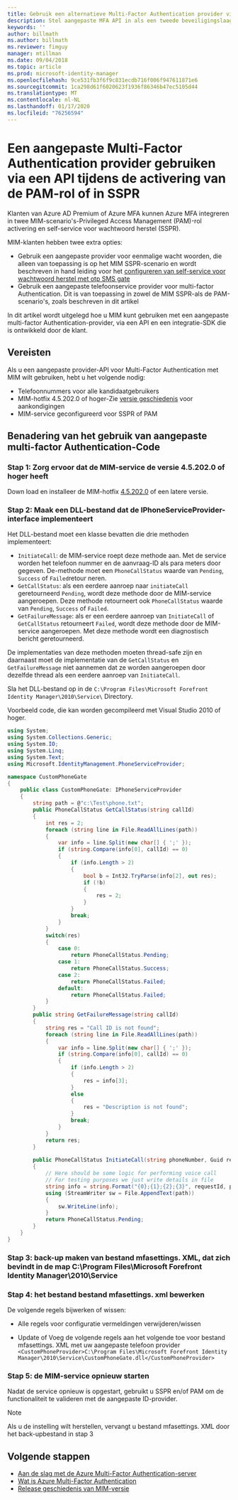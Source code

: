 ```yaml
---
title: Gebruik een alternatieve Multi-Factor Authentication provider via een API om PAM of het SSPR-scenario te activeren | Microsoft Docs
description: Stel aangepaste MFA API in als een tweede beveiligingslaag wanneer uw gebruikers rollen activeren in Privileged Access Management en self-service voor wachtwoord herstel gebruiken.
keywords: ''
author: billmath
ms.author: billmath
ms.reviewer: fimguy
manager: mtillman
ms.date: 09/04/2018
ms.topic: article
ms.prod: microsoft-identity-manager
ms.openlocfilehash: 9ce531fb3f6f9c831ecdb716f006f947611871e6
ms.sourcegitcommit: 1ca298d61f6020623f1936f86346b47ec5105d44
ms.translationtype: MT
ms.contentlocale: nl-NL
ms.lasthandoff: 01/17/2020
ms.locfileid: "76256594"
---
```

# <a name="use-a-custom-multi-factor-authentication-provider-via-an-api-during-pam-role-activation-or-in-sspr"></a>Een aangepaste Multi-Factor Authentication provider gebruiken via een API tijdens de activering van de PAM-rol of in SSPR

Klanten van Azure AD Premium of Azure MFA kunnen Azure MFA integreren in twee MIM-scenario's-Privileged Access Management (PAM)-rol activering en self-service voor wachtwoord herstel (SSPR).

MIM-klanten hebben twee extra opties:

 - Gebruik een aangepaste provider voor eenmalige wacht woorden, die alleen van toepassing is op het MIM SSPR-scenario en wordt beschreven in hand leiding voor het [configureren van self-service voor wachtwoord herstel met otp SMS gate](https://docs.microsoft.com/previous-versions/mim/hh824692(v=ws.10))
 - Gebruik een aangepaste telefoonservice provider voor multi-factor Authentication. Dit is van toepassing in zowel de MIM SSPR-als de PAM-scenario's, zoals beschreven in dit artikel

In dit artikel wordt uitgelegd hoe u MIM kunt gebruiken met een aangepaste multi-factor Authentication-provider, via een API en een integratie-SDK die is ontwikkeld door de klant.  

## <a name="prerequisites"></a>Vereisten

Als u een aangepaste provider-API voor Multi-Factor Authentication met MIM wilt gebruiken, hebt u het volgende nodig:

- Telefoonnummers voor alle kandidaatgebruikers
- MIM-hotfix 4.5.202.0 of hoger-Zie [versie geschiedenis](reference/version-history.md) voor aankondigingen
- MIM-service geconfigureerd voor SSPR of PAM

## <a name="approach-using-custom-multi-factor-authentication-code"></a>Benadering van het gebruik van aangepaste multi-factor Authentication-Code

### <a name="step-1-ensure-mim-service-is-at-version-452020-or-later"></a>Stap 1: Zorg ervoor dat de MIM-service de versie 4.5.202.0 of hoger heeft

Down load en installeer de MIM-hotfix [4.5.202.0](https://www.microsoft.com/download/details.aspx?id=57278) of een latere versie.

### <a name="step-2-create-a-dll-which-implements-the-iphoneserviceprovider-interface"></a>Stap 2: Maak een DLL-bestand dat de IPhoneServiceProvider-interface implementeert

Het DLL-bestand moet een klasse bevatten die drie methoden implementeert:

- `InitiateCall`: de MIM-service roept deze methode aan. Met de service worden het telefoon nummer en de aanvraag-ID als para meters door gegeven.  De-methode moet een `PhoneCallStatus` waarde van `Pending`, `Success` of `Failed`retour neren.
- `GetCallStatus`: als een eerdere aanroep naar `initiateCall` geretourneerd `Pending`, wordt deze methode door de MIM-service aangeroepen. Deze methode retourneert ook `PhoneCallStatus` waarde van `Pending`, `Success` of `Failed`.
- `GetFailureMessage`: als er een eerdere aanroep van `InitiateCall` of `GetCallStatus` retourneert `Failed`, wordt deze methode door de MIM-service aangeroepen. Met deze methode wordt een diagnostisch bericht geretourneerd.

De implementaties van deze methoden moeten thread-safe zijn en daarnaast moet de implementatie van de `GetCallStatus` en `GetFailureMessage` niet aannemen dat ze worden aangeroepen door dezelfde thread als een eerdere aanroep van `InitiateCall`.

Sla het DLL-bestand op in de `C:\Program Files\Microsoft Forefront Identity Manager\2010\Service\` Directory.

Voorbeeld code, die kan worden gecompileerd met Visual Studio 2010 of hoger.

```csharp
using System;
using System.Collections.Generic;
using System.IO;
using System.Linq;
using System.Text;
using Microsoft.IdentityManagement.PhoneServiceProvider;

namespace CustomPhoneGate
{
    public class CustomPhoneGate: IPhoneServiceProvider
    {
        string path = @"c:\Test\phone.txt";
        public PhoneCallStatus GetCallStatus(string callId)
        {
            int res = 2;
            foreach (string line in File.ReadAllLines(path))
            {
                var info = line.Split(new char[] { ';' });
                if (string.Compare(info[0], callId) == 0)
                {
                    if (info.Length > 2)
                    {
                        bool b = Int32.TryParse(info[2], out res);
                        if (!b)
                        {
                            res = 2;
                        }
                    }
                    break;
                }
            }
            switch(res)
            {
                case 0:
                    return PhoneCallStatus.Pending;
                case 1:
                    return PhoneCallStatus.Success;
                case 2:
                    return PhoneCallStatus.Failed;
                default:
                    return PhoneCallStatus.Failed;
            }       
        }
        public string GetFailureMessage(string callId)
        {
            string res = "Call ID is not found";
            foreach (string line in File.ReadAllLines(path))
            {
                var info = line.Split(new char[] { ';' });
                if (string.Compare(info[0], callId) == 0)
                {
                    if (info.Length > 2)
                    {
                        res = info[3];
                    }
                    else
                    {
                        res = "Description is not found";
                    }
                    break;
                }
            }
            return res;            
        }
        
        public PhoneCallStatus InitiateCall(string phoneNumber, Guid requestId, Dictionary<string,object> deliveryAttributes)
        {
            // Here should be some logic for performing voice call
            // For testing purposes we just write details in file             
            string info = string.Format("{0};{1};{2};{3}", requestId, phoneNumber, 0, string.Empty);
            using (StreamWriter sw = File.AppendText(path))
            {
                sw.WriteLine(info);                
            }
            return PhoneCallStatus.Pending;    
        }
    }
}
```
### <a name="step-3-backup-the-mfasettingsxml-located-in-the-cprogram-filesmicrosoft-forefront-identity-manager2010service"></a>Stap 3: back-up maken van bestand mfasettings. XML, dat zich bevindt in de map C:\Program Files\Microsoft Forefront Identity Manager\2010\Service

### <a name="step-4-edit-the-mfasettingsxml-file"></a>Stap 4: het bestand bestand mfasettings. xml bewerken

De volgende regels bijwerken of wissen:

- Alle regels voor configuratie vermeldingen verwijderen/wissen 

- Update of Voeg de volgende regels aan het volgende toe voor bestand mfasettings. XML met uw aangepaste telefoon provider <br>
`<CustomPhoneProvider>C:\Program Files\Microsoft Forefront Identity Manager\2010\Service\CustomPhoneGate.dll</CustomPhoneProvider>`

### <a name="step-5-restart-mim-service"></a>Stap 5: de MIM-service opnieuw starten

Nadat de service opnieuw is opgestart, gebruikt u SSPR en/of PAM om de functionaliteit te valideren met de aangepaste ID-provider.

> [!NOTE] 
> Als u de instelling wilt herstellen, vervangt u bestand mfasettings. XML door het back-upbestand in stap 3


## <a name="next-steps"></a>Volgende stappen

- [Aan de slag met de Azure Multi-Factor Authentication-server](https://docs.microsoft.com/azure/active-directory/authentication/howto-mfaserver-deploy)
- [Wat is Azure Multi-Factor Authentication](https://docs.microsoft.com/azure/multi-factor-authentication/multi-factor-authentication)
- [Release geschiedenis van MIM-versie](./reference/version-history.md)
